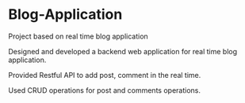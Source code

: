 # Blog-Application
Project based on real time blog application 

Designed and developed a backend web application for real time blog application.

Provided Restful API to add post, comment in the real time.

Used CRUD operations for post and comments operations.
